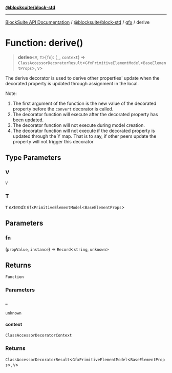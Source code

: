 [**@blocksuite/block-std**](../../../../@blocksuite/block-std/README.md)

***

[BlockSuite API Documentation](../../../../README.md) / [@blocksuite/block-std](../../README.md) / [gfx](../README.md) / derive

# Function: derive()

> **derive**\<`V`, `T`\>(`fn`): (`_`, `context`) => `ClassAccessorDecoratorResult`\<`GfxPrimitiveElementModel`\<`BaseElementProps`\>, `V`\>

The derive decorator is used to derive other properties' update when the
decorated property is updated through assignment in the local.

Note:
1. The first argument of the function is the new value of the decorated property
   before the `convert` decorator is called.
2. The decorator function will execute after the decorated property has been updated.
3. The decorator function will not execute during model creation.
4. The decorator function will not execute if the decorated property is updated through
   the Y map. That is to say, if other peers update the property will not trigger this decorator

## Type Parameters

### V

`V`

### T

`T` *extends* `GfxPrimitiveElementModel`\<`BaseElementProps`\>

## Parameters

### fn

(`propValue`, `instance`) => `Record`\<`string`, `unknown`\>

## Returns

`Function`

### Parameters

#### \_

`unknown`

#### context

`ClassAccessorDecoratorContext`

### Returns

`ClassAccessorDecoratorResult`\<`GfxPrimitiveElementModel`\<`BaseElementProps`\>, `V`\>
